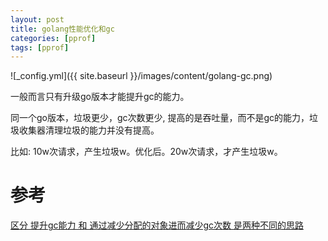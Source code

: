 ```yaml
---
layout: post
title: golang性能优化和gc
categories: [pprof]
tags: [pprof]
---
```


![_config.yml]({{ site.baseurl }}/images/content/golang-gc.png)

一般而言只有升级go版本才能提升gc的能力。

同一个go版本，垃圾更少，gc次数更少, 提高的是吞吐量，而不是gc的能力，垃圾收集器清理垃圾的能力并没有提高。

比如:
10w次请求，产生垃圾w。优化后。20w次请求，才产生垃圾w。

# 参考
[区分 提升gc能力 和 通过减少分配的对象进而减少gc次数 是两种不同的思路](https://www.ardanlabs.com/blog/2018/12/garbage-collection-in-go-part1-semantics.html)